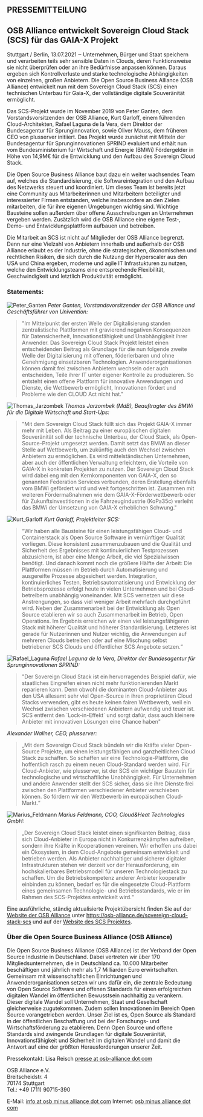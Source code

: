 ## PRESSEMITTEILUNG

## OSB Alliance entwickelt Sovereign Cloud Stack (SCS) für das GAIA-X Projekt

Stuttgart / Berlin, 13.07.2021 ‒ Unternehmen, Bürger und Staat speichern und
verarbeiten teils sehr sensible Daten in Clouds, deren Funktionsweise sie nicht
überprüfen oder an ihre Bedürfnisse anpassen können. Daraus ergeben sich
Kontrollverluste und starke technologische Abhängigkeiten von einzelnen, großen
Anbietern. Die Open Source Business Alliance (OSB Alliance) entwickelt nun mit
dem Sovereign Cloud Stack (SCS) einen technischen Unterbau für Gaia-X, der
vollständige digitale Souveränität ermöglicht.

Das SCS-Projekt wurde im November 2019 von Peter Ganten, dem
Vorstandsvorsitzenden der OSB Alliance, Kurt Garloff, einem führenden
Cloud-Architekten, Rafael Laguna de la Vera, dem Direktor der Bundesagentur für
Sprunginnovation, sowie Oliver Mauss, dem früheren CEO von plusserver
initiiert. Das Projekt wurde zunächst mit Mitteln der Bundesagentur für
Sprunginnovationen SPRIND evaluiert und erhält nun vom Bundesministerium für
Wirtschaft und Energie (BMWi) Fördergelder in Höhe von 14,9M€ für die
Entwicklung und den Aufbau des Sovereign Cloud Stack.

Die Open Source Business Alliance baut dazu ein weiter wachsendes Team auf,
welches die Standardi­sierung, die Softwareintegration und den Aufbau des
Netzwerks steuert und koordiniert. Um dieses Team ist bereits jetzt eine
Community aus Mitarbeiterinnen und Mitarbeitern beteiligter und interessierter
Firmen entstanden, welche insbesondere an den Zielen mitarbeiten, die für ihre
eigenen Umgebungen wichtig sind. Wichtige Bausteine sollen außerdem über offene
Ausschreibungen an Unternehmen vergeben werden. Zusätzlich wird die OSB
Alliance eine eigene Test-, Demo- und Entwicklungsplattform aufbauen und
betreiben.

Die Mitarbeit an SCS ist nicht auf Mitglieder der OSB Alliance begrenzt. Denn
nur eine Vielzahl von Anbietern innerhalb und außerhalb der OSB Alliance
erlaubt es der Industrie, ohne die strategischen, ökonomischen und rechtlichen
Risiken, die sich durch die Nutzung der Hyperscaler aus den USA und China
ergeben, moderne und agile IT Infrastukturen zu nutzen, welche den
Entwicklungsteams eine entsprechende Flexibilität, Geschwindigkeit und
letztlich Produktivität ermöglicht.

### Statements:

![Peter_Ganten](/images/Peter_Ganten-200x200.webp)
*Peter Ganten, Vorstandsvorsitzender der OSB Alliance und Geschäftsführer von Univention:*

> "Im Mittelpunkt der ersten Welle der Digitalisierung standen zentralistische
> Plattformen mit gravierend negativen Konsequenzen für Datensicherheit,
> Innovationsfähigkeit und Unabhängigkeit ihrer Anwender. Das Sovereign Cloud
> Stack Projekt leistet einen entscheidenden Beitrag als Grundlage für die nun
> folgende zweite Welle der Digitalisierung mit offenen, föderierbaren und ohne
> Genehmigung einsetzbaren Technologien. Anwenderorganisationen können damit frei
> zwischen Anbietern wechseln oder auch entscheiden, Teile ihrer IT unter eigener
> Kontrolle zu produzieren. So entsteht einen offene Plattform für innovative
> Anwendungen und Dienste, die Wettbewerb ermöglicht, Innovationen fördert und
> Probleme wie den CLOUD Act nicht hat."

![Thomas_Jarzombek](/images/Thomas-Jarzombek-200x200.webp)
*Thomas Jarzombek (MdB), Beauftragter des BMWi für die Digitale Wirtschaft und
Start-Ups:*

> "Mit dem Sovereign Cloud Stack füllt sich das Projekt GAIA-X immer
> mehr mit Leben. Als Beitrag zu einer europäischen digitalen Souveränität soll
> der technische Unterbau, der Cloud Stack, als Open-Source-Projekt umgesetzt
> werden. Damit setzt das BMWi an dieser Stelle auf Wettbewerb, um zukünftig auch
> den Wechsel zwischen Anbietern zu ermöglichen. Es wird mittelständischen
> Unternehmen, aber auch der öffentlichen Verwaltung erleichtern, die Vorteile
> von GAIA-X in konkreten Projekten zu nutzen. Der Sovereign Cloud Stack wird
> dabei eng mit den Kernkomponenten von GAIA-X, den so genannten Federation
> Services verbunden, deren Erstellung ebenfalls vom BMWi gefördert wird und weit
> fortgeschritten ist. Zusammen mit weiteren Fördermaßnahmen wie dem
> GAIA-X-Förderwettbewerb oder für Zukunftsinvestitionen in die Fahrzeugindustrie
> (KoPa35c) verleiht das BMWi der Umsetzung von GAIA-X erheblichen Schwung."

![Kurt_Garloff](/images/Kurt_Garloff-200x200.webp)
*Kurt Garloff, Projektleiter SCS:*

> “Wir haben alle Bausteine für einen
> leistungsfähigen Cloud- und Containerstack als Open Source Software in
> vernünftiger Qualität vorliegen. Diese konsistent zusammenzubauen und die
> Qualität und Sicherheit des Ergebnisses mit kontinuierlichen Testprozessen
> abzusichern, ist aber eine Menge Arbeit, die viel Spezial­wissen benötigt. Und
> danach kommt noch die größere Hälfte der Arbeit: Die Plattformen müssen im
> Betrieb durch Automatisierung und ausgereifte Prozesse abgesichert werden.
> Integration, kontinuierliches Testen, Betriebsauto­mati­sierung und
> Ent­wicklung der Betriebsprozesse erfolgt heute in vielen Unternehmen und bei
> Cloud­betreibern unabhängig voneinander. Mit SCS vernetzen wir diese
> Anstrengungen, so dass viel weniger Arbeit mehrfach durchgeführt wird. Neben
> der Zusammenarbeit bei der Entwicklung als Open Source etablieren wir so auch
> Zusammenarbeit im Betrieb, Open Operations. Im Ergebnis erreichen wir einen
> viel leistungsfähigeren Stack mit höherer Qualität und höherer
> Standardisierung. Letzteres ist gerade für Nutzerinnen und Nutzer wichtig, die
> Anwendungen auf mehreren Clouds betreiben oder auf eine Mischung selbst
> betriebener SCS Clouds und öffentlicher SCS Angebote setzen.“

![Rafael_Laguna](/images/Rafael_Laguna-200x200.webp)
*Rafael Laguna de la Vera, Direktor der Bundesagentur für Sprunginnovationen
SPRIND:*

> "Der Sovereign Cloud Stack ist ein hervorragendes Beispiel dafür, wie
> staatliches Eingreifen einen nicht mehr funktionierenden Markt reparieren kann.
> Denn obwohl die dominanten Cloud-Anbieter aus den USA allesamt sehr viel
> Open-Source in ihren proprietären Cloud Stacks verwenden, gibt es heute keinen
> fairen Wettbewerb, weil ein Wechsel zwischen verschiedenen Anbietern aufwendig
> und teuer ist. SCS entfernt den ´Lock-in-Effekt´ und sorgt dafür, dass auch
> kleinere Anbieter mit innovativen Lösungen eine Chance haben"

*Alexander Wallner, CEO, plusserver:*
> „Mit dem Sovereign Cloud Stack bündeln wir
> die Kräfte vieler Open-Source Projekte, um einen leistungsfähigen und
> ganzheitlichen Cloud Stack zu schaffen.  So schaffen wir eine
> Technologie-Plattform, die hoffentlich rasch zu einem neuen Cloud-Standard
> werden wird. Für Cloud-Anbieter, wie plusserver, ist der SCS ein wichtiger
> Baustein für technologische und wirtschaftliche Unab­hängigkeit. Für
> Unternehmen und andere Anwender stellt der SCS sicher, dass sie ihre Dienste
> frei zwischen den Plattformen verschiedener Anbieter verschieben können. So
> fördern wir den Wettbewerb im europäischen Cloud-Markt.“

![Marius_Feldmann](/images/Marius_Feldmann-200x200.webp)
*Marius Feldmann, COO, Cloud&Heat Technologies GmbH:*

> „Der Sovereign Cloud Stack
> leistet einen signifikanten Beitrag, dass sich Cloud-Anbieter in Europa nicht
> in Konkurrenzkämpfen aufreiben, sondern ihre Kräfte in Kooperationen vereinen.
> Wir erhoffen uns dabei ein Ökosystem, in dem Cloud-Angebote gemeinsam
> entwickelt und betrieben werden. Als Anbieter nachhaltiger und sicherer
> digitaler Infrastrukturen stehen wir derzeit vor der Herausforderung, ein
> hochskalierbares Betriebsmodell für unseren Technologiestack zu schaffen. Um
> die Betriebskompetenz anderer Anbieter kooperativ einbinden zu können, bedarf
> es für die eingesetzte Cloud-Plattform eines gemeinsamen Technologie- und
> Betriebsstandards, wie er im Rahmen des SCS-Projektes entwickelt wird.“

Eine ausführliche, ständig aktualisierte Projektübersicht finden Sie auf der
[Website der OSB Alliance](https://osb-alliance.de/sovereign-cloud-stack-scs) unter
https://osb-alliance.de/sovereign-cloud-stack-scs und auf der 
[Website des SCS Projektes](https://scs.community/).

### Über die Open Source Business Alliance (OSB Alliance)

Die Open Source Business
Alliance (OSB Alliance) ist der Verband der Open Source Industrie in
Deutschland. Dabei vertreten wir über 170 Mitgliedsunternehmen, die in
Deutschland ca. 10.000 Mitarbeiter beschäftigen und jährlich mehr als 1,7
Milliarden Euro erwirtschaften. Gemeinsam mit wissenschaftlichen Einrichtungen
und Anwenderorganisationen setzen wir uns dafür ein, die zentrale Bedeutung von
Open Source Software und offenen Standards für einen erfolgreichen digitalen
Wandel im öffentlichen Bewusstsein nachhaltig zu verankern. Dieser digitale
Wandel soll Unternehmen, Staat und Gesellschaft gleicherweise zugutekommen.
Zudem sollen Innovationen im Bereich Open Source vorangetrieben werden. Unser
Ziel ist es, Open Source als Standard in der öffentlichen Beschaffung und bei
der Forschungs- und Wirtschaftsförderung zu etablieren. Denn Open Source und
offene Standards sind zwingende Grundlagen für digitale Souveränität,
Innovationsfähigkeit und Sicherheit im digitalen Wandel und damit die Antwort
auf eine der größten Herausforderungen unserer Zeit.

Pressekontakt: Lisa Reisch [presse at osb-alliance dot com](mailto:presse@osb-alliance.com)

OSB Alliance e.V.<br/>
Breitscheidstr. 4 <br/>
70174 Stuttgart<br/>
Tel.: +49 (711) 90715-390<br/>

E-Mail: [info at osb minus alliance dot com](mailto:info@osb-alliance.com)
Internet: [osb minus alliance dot com](https://osb-alliance.com)
